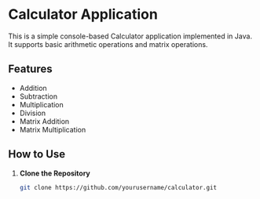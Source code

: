 # Calculator Application

This is a simple console-based Calculator application implemented in Java. It supports basic arithmetic operations and matrix operations.

## Features

- Addition
- Subtraction
- Multiplication
- Division
- Matrix Addition
- Matrix Multiplication

## How to Use

1. **Clone the Repository**
   ```bash
   git clone https://github.com/yourusername/calculator.git
